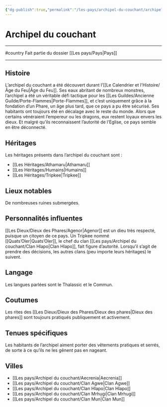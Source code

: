 ```yaml
---
{"dg-publish":true,"permalink":"/les-pays/archipel-du-couchant/archipel-du-couchant/"}
---
```


# Archipel du couchant
---
#country 
Fait partie du dossier [[Les pays/Pays\|Pays]]

-------
## Histoire
L’archipel du couchant a été découvert durant l’[[Le Calendrier et l'Histoire/Âge du Feu\|Âge du Feu]]. Ses eaux abritant de nombreux monstres, l’archipel a été un véritable défi tactique pour les [[Les Guildes/Ancienne Guilde/Porte-Flammes\|Porte-Flammes]], et c’est uniquement grâce à la fondation d’un Phare, un âge plus tard, que ce pays a pu être sécurisé.
Ses habitants ont toujours été en décalage avec le reste du monde. Alors que certains vénéraient l’empereur ou les dragons, eux restent loyaux envers les dieux. Et malgré qu’ils reconnaissent l’autorité de l’Eglise, ce pays semble en être déconnecté.
## Héritages
Les héritages présents dans l’archipel du couchant sont :
- [[Les Héritages/Athamaru\|Athamaru]]
- [[Les Héritages/Humains\|Humains]]
- [[Les Héritages/Tripkee\|Tripkee]]
## Lieux notables
De nombreuses ruines submergées.
## Personnalités influentes
[[Les Dieux/Dieux des Phares/Agenor\|Agenor]] est un dieu très respecté, puisque un citoyen de ce pays.
Un Tripkee nommé [[Quats’Oler\|Quats’Oler]], le chef du clan [[Les pays/Archipel du couchant/Clan Hlapo\|Clan Hlapo]], fait figure d’autorité. Lorsqu’il s’agit de prendre des décisions, les autres clans (peu importe leurs héritages) le suivent.
## Langage
Les langues parlées sont le Thalassic et le Commun.
## Coutumes
Les rites des [[Les Dieux/Dieux des Phares/Dieux des phares\|Dieux des phares]] sont toujours pratiqués publiquement et activement.
## Tenues spécifiques
Les habitants de l’archipel aiment porter des vêtements pratiques et serrés, de sorte à ce qu’ils ne les gênent pas en nageant.
## Villes
- [[Les pays/Archipel du couchant/Aecrenia\|Aecrenia]]
- [[Les pays/Archipel du couchant/Clan Agwe\|Clan Agwe]]
- [[Les pays/Archipel du couchant/Clan Hlapo\|Clan Hlapo]]
- [[Les pays/Archipel du couchant/Clan Mrhugi\|Clan Mrhugi]]
- [[Les pays/Archipel du couchant/Clan Mun\|Clan Mun]]